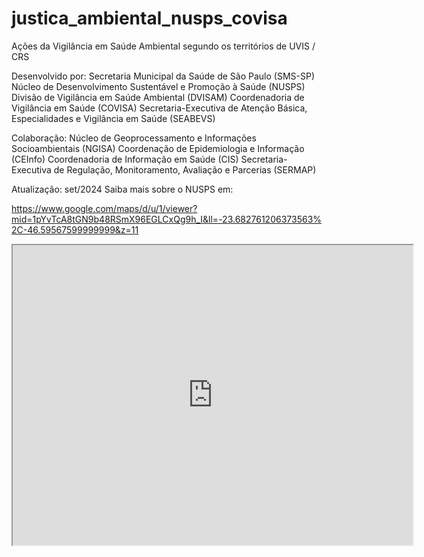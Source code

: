 # justica_ambiental_nusps_covisa
Ações da Vigilância em Saúde Ambiental segundo os territórios de UVIS / CRS

Desenvolvido por:
Secretaria Municipal da Saúde de São Paulo (SMS-SP)
Núcleo de Desenvolvimento Sustentável e Promoção à Saúde (NUSPS)
Divisão de Vigilância em Saúde Ambiental (DVISAM)
Coordenadoria de Vigilância em Saúde (COVISA)
Secretaria-Executiva de Atenção Básica, Especialidades e Vigilância em Saúde (SEABEVS)

Colaboração:
Núcleo de Geoprocessamento e Informações Socioambientais (NGISA)
Coordenação de Epidemiologia e Informação (CEInfo)
Coordenadoria de Informação em Saúde (CIS)
Secretaria-Executiva de Regulação, Monitoramento, Avaliação e Parcerias (SERMAP)

Atualização: set/2024
Saiba mais sobre o NUSPS em:


https://www.google.com/maps/d/u/1/viewer?mid=1pYvTcA8tGN9b48RSmX96EGLCxQg9h_I&ll=-23.682761206373563%2C-46.59567599999999&z=11

<iframe src="https://www.google.com/maps/d/embed?mid=1pYvTcA8tGN9b48RSmX96EGLCxQg9h_I&ehbc=2E312F" width="640" height="480"></iframe>




